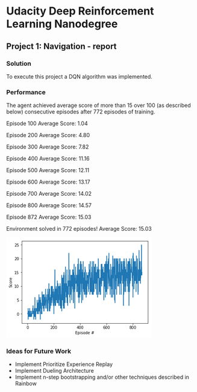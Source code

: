 
[image1]: https://github.com/nitink12/DeepReinforcementLearningNanoDegree/blob/master/P1_Navigation/images/training.png "Training"

# Udacity Deep Reinforcement Learning Nanodegree
## Project 1: Navigation - report

### Solution
To execute this project a DQN algorithm was implemented.

### Performance
The agent achieved average score of more than 15 over 100 (as described below) consecutive episodes after 772 episodes of training.

Episode 100	Average Score: 1.04

Episode 200	Average Score: 4.80

Episode 300	Average Score: 7.82

Episode 400	Average Score: 11.16

Episode 500	Average Score: 12.11

Episode 600	Average Score: 13.17

Episode 700	Average Score: 14.02

Episode 800	Average Score: 14.57

Episode 872	Average Score: 15.03

Environment solved in 772 episodes!	Average Score: 15.03

![Training][image1]

### Ideas for Future Work
* Implement Prioritize Experience Replay
* Implement Dueling Architecture
* Implement n-step bootstrapping and/or other techniques described in Rainbow
